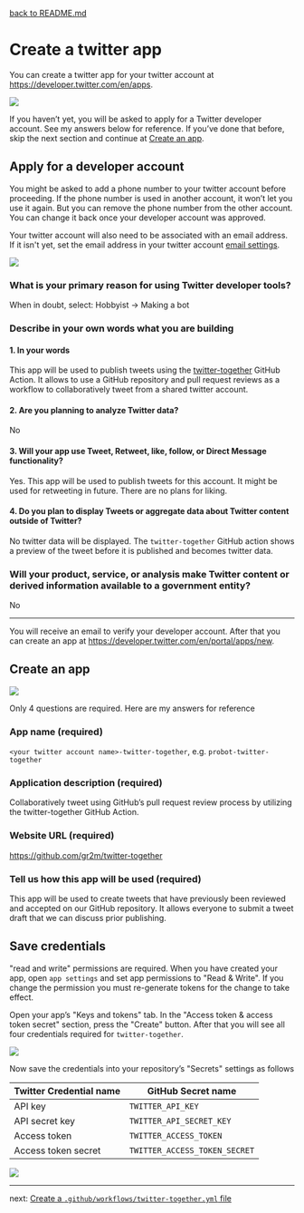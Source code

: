 [back to README.md](../README.md/#setup)

# Create a twitter app

You can create a twitter app for your twitter account at https://developer.twitter.com/en/apps.

[![](twitter-01-create-an-app.png)](https://developer.twitter.com/en/apps)

If you haven’t yet, you will be asked to apply for a Twitter developer account. See my answers below for reference. If you’ve done that before, skip the next section and continue at [Create an app](#create-an-app).

## Apply for a developer account

You might be asked to add a phone number to your twitter account before proceeding. If the phone number is used in another account, it won’t let you use it again. But you can remove the phone number from the other account. You can change it back once your developer account was approved.

Your twitter account will also need to be associated with an email address. If it isn't yet, set the email address in your twitter account [email settings](https://twitter.com/settings/email).

![](twitter-02-sign-up-for-developer-account.png)

### What is your primary reason for using Twitter developer tools?

When in doubt, select: Hobbyist -> Making a bot

### Describe in your own words what you are building

#### 1. In your words

This app will be used to publish tweets using the [twitter-together](https://github.com/gr2m/twitter-together/) GitHub Action. It allows to use a GitHub repository and pull request reviews as a workflow to collaboratively tweet from a shared twitter account.

#### 2. Are you planning to analyze Twitter data?

No

#### 3. Will your app use Tweet, Retweet, like, follow, or Direct Message functionality?

Yes. This app will be used to publish tweets for this account. It might be used for retweeting in future. There are no plans for liking.

#### 4. Do you plan to display Tweets or aggregate data about Twitter content outside of Twitter?

No twitter data will be displayed. The `twitter-together` GitHub action shows a preview of the tweet before it is published and becomes twitter data.

### Will your product, service, or analysis make Twitter content or derived information available to a government entity?

No

---

You will receive an email to verify your developer account. After that you can create an app at https://developer.twitter.com/en/portal/apps/new.

## Create an app

![](twitter-03-create-app.png)

Only 4 questions are required. Here are my answers for reference

### App name (required)

`<your twitter account name>-twitter-together`, e.g. `probot-twitter-together`

### Application description (required)

Collaboratively tweet using GitHub’s pull request review process by utilizing the twitter-together GitHub Action.

### Website URL (required)

https://github.com/gr2m/twitter-together

### Tell us how this app will be used (required)

This app will be used to create tweets that have previously been reviewed and accepted on our GitHub repository. It allows everyone to submit a tweet draft that we can discuss prior publishing.

## Save credentials

"read and write" permissions are required. When you have created your app, open `app settings` and set app permissions to "Read & Write". If you change the permission you must re-generate tokens for the change to take effect.

Open your app’s "Keys and tokens" tab. In the "Access token & access token secret" section, press the "Create" button. After that you will see all four credentials required for `twitter-together`.

![](twitter-04-keys-and-tokens.png)

Now save the credentials into your repository’s "Secrets" settings as follows

| Twitter Credential name | GitHub Secret name            |
| ----------------------- | ----------------------------- |
| API key                 | `TWITTER_API_KEY`             |
| API secret key          | `TWITTER_API_SECRET_KEY`      |
| Access token            | `TWITTER_ACCESS_TOKEN`        |
| Access token secret     | `TWITTER_ACCESS_TOKEN_SECRET` |

![](twitter-05-repository-secrets.png)

---

next: [Create a `.github/workflows/twitter-together.yml` file](02-create-twitter-together-workflow.md)
